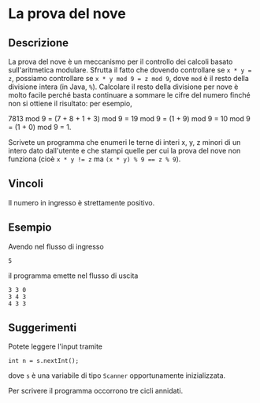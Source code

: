 La prova del nove
=================

Descrizione
-----------

La prova del nove è un meccanismo per il controllo dei calcoli basato
sull'aritmetica modulare. Sfrutta il fatto che dovendo controllare se `x * y =
z`, possiamo controllare se `x * y mod 9 = z mod 9`, dove `mod` è il resto
della divisione intera (in Java, `%`). Calcolare il resto della divisione per
nove è molto facile perché basta continuare a sommare le cifre del numero
finché non si ottiene il risultato: per esempio,

   7813 mod 9 = (7 + 8 + 1 + 3) mod 9 = 19 mod 9 = (1 + 9) mod 9 = 10 mod 9 = (1 + 0) mod 9 = 1.

Scrivete un programma che enumeri le terne di interi x, y, z minori di un
intero dato dall'utente e che stampi quelle per cui la prova del nove non
funziona (cioè `x * y != z` ma `(x * y) % 9 == z % 9`).

Vincoli
-------

Il numero in ingresso è strettamente positivo.

Esempio
-------

Avendo nel flusso di ingresso

    5

il programma emette nel flusso di uscita

    3 3 0
    3 4 3
    4 3 3

Suggerimenti
------------

Potete leggere l'input tramite

    int n = s.nextInt();

dove `s` è una variabile di tipo `Scanner` opportunamente inizializzata.

Per scrivere il programma occorrono tre cicli annidati.
